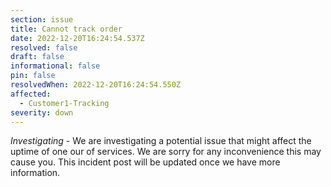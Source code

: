 ```yaml
---
section: issue
title: Cannot track order
date: 2022-12-20T16:24:54.537Z
resolved: false
draft: false
informational: false
pin: false
resolvedWhen: 2022-12-20T16:24:54.550Z
affected:
  - Customer1-Tracking
severity: down
---
```

*Investigating* - We are investigating a potential issue that might affect the uptime of one our of services. We are sorry for any inconvenience this may cause you. This incident post will be updated once we have more information.